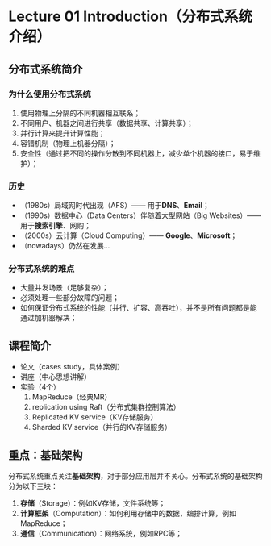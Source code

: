 # Lecture 01 Introduction（分布式系统介绍）



## 分布式系统简介

### 为什么使用分布式系统

1. 使用物理上分隔的不同机器相互联系；
2. 不同用户、机器之间进行共享（数据共享、计算共享）；
3. 并行计算来提升计算性能；
4. 容错机制（物理上机器分隔）；
5. 安全性（通过把不同的操作分散到不同机器上，减少单个机器的接口，易于维护）；



### 历史

- （1980s）局域网时代出现（AFS）—— 用于**DNS**、**Email**；
- （1990s）数据中心（Data Centers）伴随着大型网站（Big Websites）—— 用于**搜索引擎**、网购；
- （2000s）云计算（Cloud Computing）—— **Google**、**Microsoft**；
- （nowadays）仍然在发展...



### 分布式系统的难点

- 大量并发场景（足够复杂）；
- 必须处理一些部分故障的问题；
- 如何保证分布式系统的性能（并行、扩容、高吞吐），并不是所有问题都是能通过加机器解决；



## 课程简介

- 论文（cases study，具体案例）
- 讲座（中心思想讲解）
- 实验（4个）
  1. MapReduce（经典MR）
  2. replication using Raft（分布式集群控制算法）
  3. Replicated KV service（KV存储服务）
  4. Sharded KV service（并行的KV存储服务）



## 重点：基础架构

分布式系统重点关注**基础架构**，对于部分应用层并不关心。分布式系统的基础架构分为以下三块：

1. **存储**（Storage）：例如KV存储，文件系统等；
2. **计算框架**（Computation）：如何利用存储中的数据，编排计算，例如MapReduce；
3. **通信**（Communication）：网络系统，例如RPC等；